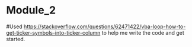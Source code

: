 # Module_2

#Used  https://stackoverflow.com/questions/62471422/vba-loop-how-to-get-ticker-symbols-into-ticker-column to help me write the code and get started. 
